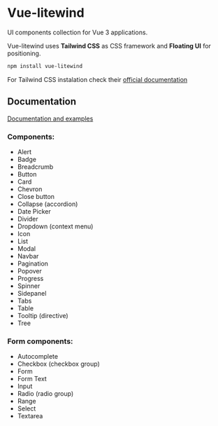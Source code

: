# Vue-litewind

UI components collection for Vue 3 applications. 

Vue-litewind uses **Tailwind CSS** as CSS framework and **Floating UI** for positioning.

```bash
npm install vue-litewind
```

For Tailwind CSS instalation check their [official documentation](https://tailwindcss.com/docs/installation/using-postcss)

## Documentation

[Documentation and examples](https://vue-litewind.netlify.app/documentation/installation)

### Components:

* Alert
* Badge
* Breadcrumb
* Button
* Card
* Chevron
* Close button
* Collapse (accordion)
* Date Picker
* Divider
* Dropdown (context menu)
* Icon
* List
* Modal
* Navbar
* Pagination
* Popover
* Progress
* Spinner
* Sidepanel
* Tabs
* Table
* Tooltip (directive)
* Tree

### Form components:

* Autocomplete
* Checkbox (checkbox group)
* Form
* Form Text
* Input
* Radio (radio group)
* Range
* Select
* Textarea
